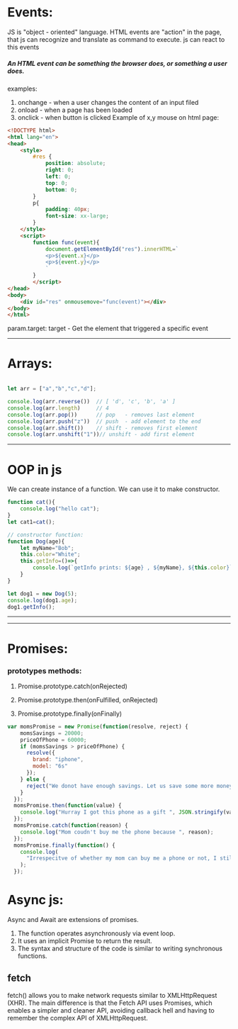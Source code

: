 
# Events:
JS is "object - oriented" language. 
HTML events are "action" in the page, that js can recognize and translate as command to execute. 
js can react to this events

##### An HTML event can be something the browser does, or something a user does.

examples:
1. onchange - when a user changes the content of an input filed
2. onload - when a page has been loaded
3. onclick - when button is clicked
Example of x,y mouse on html page:
```html
<!DOCTYPE html>
<html lang="en">
<head>
    <style>
        #res {
            position: absolute;
            right: 0;
            left: 0;
            top: 0;
            bottom: 0;
        }
        p{
            padding: 40px;
            font-size: xx-large;
        }
    </style>
    <script>
        function func(event){
            document.getElementById("res").innerHTML=`
            <p>${event.x}</p>
            <p>${event.y}</p>
            `
        }
        </script>
</head>
<body>
    <div id="res" onmousemove="func(event)"></div>
</body>
</html>
```
param.target:
target - Get the element that triggered a specific event


___
# Arrays:
```js

let arr = ["a","b","c","d"];

console.log(arr.reverse())  // [ 'd', 'c', 'b', 'a' ]
console.log(arr.length)     // 4
console.log(arr.pop())      // pop   - removes last element
console.log(arr.push("z"))  // push  - add element to the end
console.log(arr.shift())    // shift - removes first element
console.log(arr.unshift("1"))// unshift - add first element

```
___

# OOP in js
We can create instance of a function. 
We can use it to make constructor.
```js
function cat(){
    console.log("hello cat");
}
let cat1=cat();

// constructor function:
function Dog(age){
    let myName="Bob";
    this.color="White";
    this.getInfo=()=>{
        console.log(`getInfo prints: ${age} , ${myName}, ${this.color}`)
    }
}

let dog1 = new Dog(5);
console.log(dog1.age);
dog1.getInfo();
```
___
















___
# Promises:


### prototypes methods:
1. Promise.prototype.catch(onRejected)

2. Promise.prototype.then(onFulfilled, onRejected)

3. Promise.prototype.finally(onFinally)
```js
var momsPromise = new Promise(function(resolve, reject) {
    momsSavings = 20000;
    priceOfPhone = 60000;
    if (momsSavings > priceOfPhone) {
      resolve({
        brand: "iphone",
        model: "6s"
      });
    } else {
      reject("We donot have enough savings. Let us save some more money.");
    }
  });
  momsPromise.then(function(value) {
    console.log("Hurray I got this phone as a gift ", JSON.stringify(value));
  });
  momsPromise.catch(function(reason) {
    console.log("Mom coudn't buy me the phone because ", reason);
  });
  momsPromise.finally(function() {
    console.log(
      "Irrespecitve of whether my mom can buy me a phone or not, I still love her"
    );
  });
  ```

# Async js:
Async and Await are extensions of promises.
1. The function operates asynchronously via event loop.
2. It uses an implicit Promise to return the result.
3. The syntax and structure of the code is similar to writing synchronous functions.

## fetch
fetch() allows you to make network requests similar to XMLHttpRequest (XHR). The main difference is that the Fetch API uses Promises, which enables a simpler and cleaner API, avoiding callback hell and having to remember the complex API of XMLHttpRequest.


